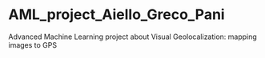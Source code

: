 # AML_project_Aiello_Greco_Pani
Advanced Machine Learning project about Visual Geolocalization: mapping images to GPS
